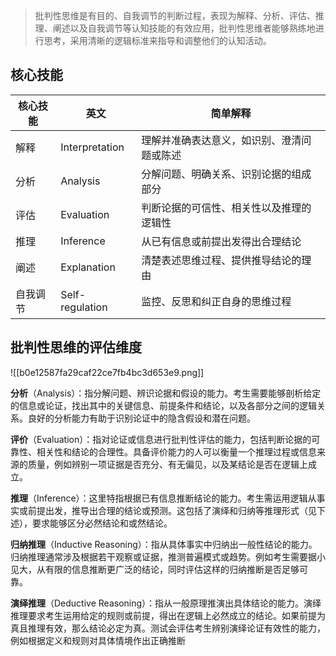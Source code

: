 > 批判性思维是有目的、自我调节的判断过程，表现为解释、分析、评估、推理、阐述以及自我调节等认知技能的有效应用，批判性思维者能够熟练地进行思考，采用清晰的逻辑标准来指导和调整他们的认知活动。

## 核心技能

| 核心技能    | 英文    | 简单解释     |
| --- | --- | --- |
| 解释    | Interpretation    | 理解并准确表达意义，如识别、澄清问题或陈述    |
| 分析    | Analysis    | 分解问题、明确关系、识别论据的组成部分    |
| 评估    | Evaluation    |  判断论据的可信性、相关性以及推理的逻辑性   |
| 推理    | Inference    |  从已有信息或前提出发得出合理结论   |
| 阐述    | Explanation    |  清楚表述思维过程、提供推导结论的理由   |
| 自我调节    | Self-regulation    |  监控、反思和纠正自身的思维过程   |

## 批判性思维的评估维度

![[b0e12587fa29caf22ce7fb4bc3d653e9.png]]

**分析**（Analysis）：指分解问题、辨识论据和假设的能力。考生需要能够剖析给定的信息或论证，找出其中的关键信息、前提条件和结论，以及各部分之间的逻辑关系。良好的分析能力有助于识别论证中的隐含假设和潜在问题。 

**评价**（Evaluation）：指对论证或信息进行批判性评估的能力，包括判断论据的可靠性、相关性和结论的合理性。具备评价能力的人可以衡量一个推理过程或信息来源的质量，例如辨别一项证据是否充分、有无偏见，以及某结论是否在逻辑上成立。 

**推理**（Inference）：这里特指根据已有信息推断结论的能力。考生需运用逻辑从事实或前提出发，推导出合理的结论或预测。这包括了演绎和归纳等推理形式（见下述），要求能够区分必然结论和或然结论。 

**归纳推理**（Inductive Reasoning）：指从具体事实中归纳出一般性结论的能力。归纳推理通常涉及根据若干观察或证据，推测普遍模式或趋势。例如考生需要据小见大，从有限的信息推断更广泛的结论，同时评估这样的归纳推断是否足够可靠。 

**演绎推理**（Deductive Reasoning）：指从一般原理推演出具体结论的能力。演绎推理要求考生运用给定的规则或前提，得出在逻辑上必然成立的结论。如果前提为真且推理有效，那么结论必定为真。测试会评估考生辨别演绎论证有效性的能力，例如根据定义和规则对具体情境作出正确推断
